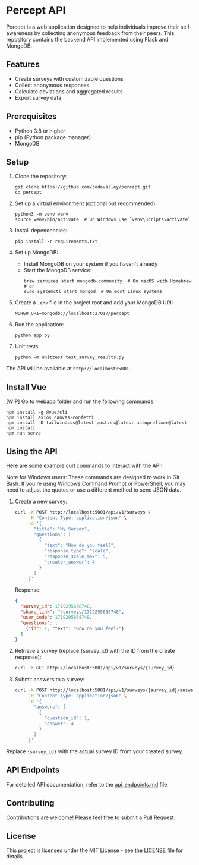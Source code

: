 # Percept API

Percept is a web application designed to help individuals improve their self-awareness by collecting anonymous feedback from their peers. This repository contains the backend API implemented using Flask and MongoDB.

## Features

- Create surveys with customizable questions
- Collect anonymous responses
- Calculate deviations and aggregated results
- Export survey data

## Prerequisites

- Python 3.8 or higher
- pip (Python package manager)
- MongoDB

## Setup

1. Clone the repository:
   ```
   git clone https://github.com/codevalley/percept.git
   cd percept
   ```

2. Set up a virtual environment (optional but recommended):
   ```
   python3 -m venv venv
   source venv/bin/activate  # On Windows use `venv\Scripts\activate`
   ```

3. Install dependencies:
   ```
   pip install -r requirements.txt
   ```

4. Set up MongoDB:
   - Install MongoDB on your system if you haven't already
   - Start the MongoDB service:
     ```
     brew services start mongodb-community  # On macOS with Homebrew
     # or
     sudo systemctl start mongod  # On most Linux systems
     ```

5. Create a `.env` file in the project root and add your MongoDB URI:
   ```
   MONGO_URI=mongodb://localhost:27017/percept
   ```

6. Run the application:
   ```
   python app.py
   ```
7. Unit tests
   ```
   python -m unittest test_survey_results.py
   ```
The API will be available at `http://localhost:5001`.

## Install Vue
  [WIP]
  Go to webapp folder and run the following commands
  ```
  npm install -g @vue/cli
  npm install axios canvas-confetti
  npm install -D tailwindcss@latest postcss@latest autoprefixer@latest
  npm install
  npm run serve
  ```

## Using the API

Here are some example curl commands to interact with the API:

Note for Windows users: These commands are designed to work in Git Bash. If you're using Windows Command Prompt or PowerShell, you may need to adjust the quotes or use a different method to send JSON data.

1. Create a new survey:
   ```bash
   curl -X POST http://localhost:5001/api/v1/surveys \
        -H "Content-Type: application/json" \
        -d '{
          "title": "My Survey",
          "questions": [
            {
              "text": "How do you feel?",
              "response_type": "scale",
              "response_scale_max": 5,
              "creator_answer": 4
            }
          ]
        }'
   ```
   Response:
   ```json
   {
     "survey_id": 1719295638748,
     "share_link": "/surveys/1719295638748",
     "user_code": 1719295638749,
     "questions": [
       {"id": 1, "text": "How do you feel?"}
     ]
   }
   ```

2. Retrieve a survey (replace {survey_id} with the ID from the create response):
   ```bash
   curl -X GET http://localhost:5001/api/v1/surveys/{survey_id}
   ```

3. Submit answers to a survey:
   ```bash
   curl -X POST http://localhost:5001/api/v1/surveys/{survey_id}/answers \
        -H "Content-Type: application/json" \
        -d '{
          "answers": [
            {
              "question_id": 1,
              "answer": 4
            }
          ]
        }'
   ```

Replace `{survey_id}` with the actual survey ID from your created survey.


## API Endpoints

For detailed API documentation, refer to the [api_endpoints.md](api_endpoints.md) file.

## Contributing

Contributions are welcome! Please feel free to submit a Pull Request.

## License

This project is licensed under the MIT License - see the [LICENSE](LICENSE) file for details.